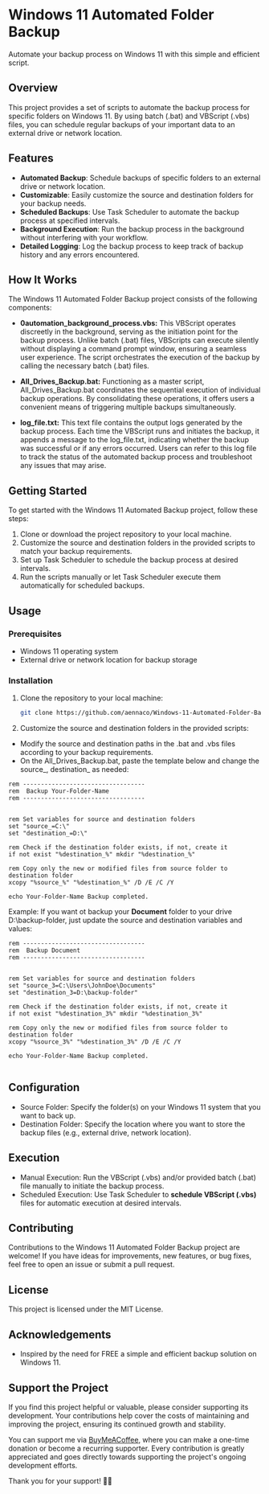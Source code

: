 # Windows 11 Automated Folder Backup

Automate your backup process on Windows 11 with this simple and efficient script.

## Overview

This project provides a set of scripts to automate the backup process for specific folders on Windows 11. By using batch (.bat) and VBScript (.vbs) files, you can schedule regular backups of your important data to an external drive or network location.

## Features

- **Automated Backup**: Schedule backups of specific folders to an external drive or network location.
- **Customizable**: Easily customize the source and destination folders for your backup needs.
- **Scheduled Backups**: Use Task Scheduler to automate the backup process at specified intervals.
- **Background Execution**: Run the backup process in the background without interfering with your workflow.
- **Detailed Logging**: Log the backup process to keep track of backup history and any errors encountered.

## How It Works

The Windows 11 Automated Folder Backup project consists of the following components:

- **0automation_background_process.vbs:** This VBScript operates discreetly in the background, serving as the initiation point for the backup process. Unlike batch (.bat) files, VBScripts can execute silently without displaying a command prompt window, ensuring a seamless user experience. The script orchestrates the execution of the backup by calling the necessary batch (.bat) files.

- **All_Drives_Backup.bat:** Functioning as a master script, All_Drives_Backup.bat coordinates the sequential execution of individual backup operations. By consolidating these operations, it offers users a convenient means of triggering multiple backups simultaneously.

- **log_file.txt:** This text file contains the output logs generated by the backup process. Each time the VBScript runs and initiates the backup, it appends a message to the log_file.txt, indicating whether the backup was successful or if any errors occurred. Users can refer to this log file to track the status of the automated backup process and troubleshoot any issues that may arise.

## Getting Started

To get started with the Windows 11 Automated Backup project, follow these steps:

1. Clone or download the project repository to your local machine.
2. Customize the source and destination folders in the provided scripts to match your backup requirements.
3. Set up Task Scheduler to schedule the backup process at desired intervals.
4. Run the scripts manually or let Task Scheduler execute them automatically for scheduled backups.

## Usage

### Prerequisites

- Windows 11 operating system
- External drive or network location for backup storage

### Installation

1. Clone the repository to your local machine:

   ```bash
   git clone https://github.com/aennaco/Windows-11-Automated-Folder-Backup
   ```

2. Customize the source and destination folders in the provided scripts:
- Modify the source and destination paths in the .bat and .vbs files according to your backup requirements.
- On the All_Drives_Backup.bat, paste the template below and change the source_, destination_ as needed: 
```
rem ---------------------------------- 
rem  Backup Your-Folder-Name
rem ---------------------------------- 


rem Set variables for source and destination folders
set "source_=C:\"
set "destination_=D:\"

rem Check if the destination folder exists, if not, create it
if not exist "%destination_%" mkdir "%destination_%"

rem Copy only the new or modified files from source folder to destination folder
xcopy "%source_%" "%destination_%" /D /E /C /Y

echo Your-Folder-Name Backup completed.

```

Example: If you want ot backup your **Document** folder to your drive D:\backup-folder, just update the source and destination variables and values:

```
rem ---------------------------------- 
rem  Backup Document
rem ---------------------------------- 


rem Set variables for source and destination folders
set "source_3=C:\Users\JohnDoe\Documents"
set "destination_3=D:\backup-folder"

rem Check if the destination folder exists, if not, create it
if not exist "%destination_3%" mkdir "%destination_3%"

rem Copy only the new or modified files from source folder to destination folder
xcopy "%source_3%" "%destination_3%" /D /E /C /Y

echo Your-Folder-Name Backup completed.


```


## Configuration
- Source Folder: Specify the folder(s) on your Windows 11 system that you want to back up.
- Destination Folder: Specify the location where you want to store the backup files (e.g., external drive, network location).

## Execution
- Manual Execution: Run the VBScript (.vbs) and/or provided batch (.bat) file manually to initiate the backup process.
- Scheduled Execution: Use Task Scheduler to **schedule VBScript (.vbs)** files for automatic execution at desired intervals.

 
## Contributing
Contributions to the Windows 11 Automated Folder Backup project are welcome! If you have ideas for improvements, new features, or bug fixes, feel free to open an issue or submit a pull request.

## License
This project is licensed under the MIT License.

## Acknowledgements
- Inspired by the need for FREE a simple and efficient backup solution on Windows 11. 

## Support the Project

If you find this project helpful or valuable, please consider supporting its development. Your contributions help cover the costs of maintaining and improving the project, ensuring its continued growth and stability.

You can support me via [BuyMeACoffee](https://www.buymeacoffee.com/aennaco), where you can make a one-time donation or become a recurring supporter. Every contribution is greatly appreciated and goes directly towards supporting the project's ongoing development efforts.

Thank you for your support! 🙏🚀


